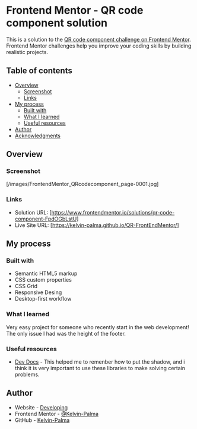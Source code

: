 # Frontend Mentor - QR code component solution

This is a solution to the [QR code component challenge on Frontend Mentor](https://www.frontendmentor.io/challenges/qr-code-component-iux_sIO_H). Frontend Mentor challenges help you improve your coding skills by building realistic projects. 

## Table of contents

- [Overview](#overview)
  - [Screenshot](#screenshot)
  - [Links](#links)
- [My process](#my-process)
  - [Built with](#built-with)
  - [What I learned](#what-i-learned)
  - [Useful resources](#useful-resources)
- [Author](#author)
- [Acknowledgments](#acknowledgments)

## Overview

### Screenshot

[/images/FrontendMentor_QRcodecomponent_page-0001.jpg]

### Links

- Solution URL: [https://www.frontendmentor.io/solutions/qr-code-component-FpdOGbLstU]
- Live Site URL: [https://kelvin-palma.github.io/QR-FrontEndMentor/]

## My process

### Built with

- Semantic HTML5 markup
- CSS custom properties
- CSS Grid
- Responsive Desing
- Desktop-first workflow

### What I learned

Very easy project for someone who recently start in the web development! The only issue I had was the height of the footer.

### Useful resources

- [Dev Docs](:https://devdocs.io/css/box-shadow) - This helped me to remenber how to put the shadow, and i think it is very important to use these libraries to make solving certain problems.

## Author

- Website - [Developing]()
- Frontend Mentor - [@Kelvin-Palma](https://www.frontendmentor.io/profile/Kelvin-Palma)
- GitHub - [Kelvin-Palma](https://github.com/Kelvin-Palma)